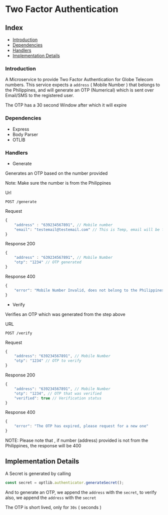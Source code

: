 # Two Factor Authentication

## Index
- [Introduction](#introduction)
- [Dependencies](#dependencies)
- [Handlers](#handlers)
- [Implementation Details](#implementation-details)

### Introduction

A Microservice to provide Two Factor Authentication for Globe Telecom numbers.
This service expects a `address` ( Mobile Number ) that belongs to the Philippines, and will generate an OTP (Numerical) which is sent over Email/SMS to the registered user.

The OTP has a 30 second Window after which it will expire

### Dependencies

- Express
- Body Parser
- OTLIB

### Handlers

- Generate

Generates an OTP based on the number provided

Note: Make sure the number is from the Philippines

Url
```http
POST /generate
```

Request
```javascript
{
    "address" : "639234567891", // Mobile number
    "email": "testemail@testemail.com" // This is Temp, email will be fetched from ESB and then sent to it
}
```

Response 200
```javascript
{
    "address" : "639234567891", // Mobile Number
    "otp": "1234" // OTP generated
}
```

Response 400
```javascript
{
    "error": "Mobile Number Invalid, does not belong to the Philippines"
}
```

- Verify

Verifies an OTP which was generated from the step above

URL
```http
POST /verify
```

Request
```javascript
{
    "address": "639234567891", // Mobile Number
    "otp": "1234" // OTP to verify
}
```

Response 200
```javascript
{
    "address": "639234567891", // Mobile Number
    "otp": "1234", // OTP that was verified
    "verified": true // Verification status
}
```
Response 400
```javascript
{
    "error": "The OTP has expired, please request for a new one"
}
```


NOTE:
Please note that , if number (address) provided is not from the Philippines, the response will be 400

## Implementation Details
A Secret is generated by calling 

```javascript
const secret = optlib.authenticator.generateSecret();
```

And to generate an OTP, we append the `address` with the `secret`, to verify also, we append the `address` with the `secret`

The OTP is short lived, only for `30s` ( seconds )